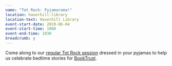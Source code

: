 ```yaml
---
name: "Tot Rock: Pyjamarama!"
location: haverhill-library
location-text: Haverhill Library
event-start-date: 2019-06-04
event-start-time: 1000
event-end-time: 1030
breadcrumb: y
---
```


Come along to our [regular Tot Rock session](/parents-carers-and-children/bookstart-storytime-resources/) dressed in your pyjamas to help us celebrate bedtime stories for [BookTrust](https://www.booktrust.org.uk/what-we-do/programmes-and-campaigns/pyjamarama/).
